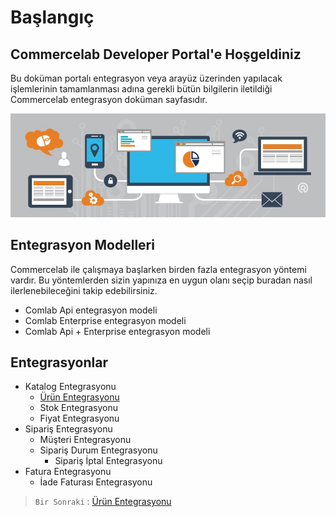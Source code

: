 # Başlangıç

## Commercelab Developer Portal'e Hoşgeldiniz

Bu doküman portalı entegrasyon veya arayüz üzerinden yapılacak işlemlerinin tamamlanması adına gerekli bütün bilgilerin iletildiği Commercelab entegrasyon doküman sayfasıdır.

![screenshot](../m/integration.jpeg)


## Entegrasyon Modelleri

Commercelab ile çalışmaya başlarken birden fazla entegrasyon yöntemi vardır. Bu yöntemlerden sizin yapınıza en uygun olanı seçip buradan nasıl ilerlenebileceğini takip edebilirsiniz.

* Comlab Api entegrasyon modeli
* Comlab Enterprise entegrasyon modeli
* Comlab Api + Enterprise entegrasyon modeli

## Entegrasyonlar

* Katalog Entegrasyonu
    * [Ürün Entegrasyonu](Integration/Catalog/Product.md)
    * Stok Entegrasyonu
    * Fiyat Entegrasyonu
* Sipariş Entegrasyonu
    * Müşteri Entegrasyonu
    * Sipariş Durum Entegrasyonu
        * Sipariş İptal Entegrasyonu
* Fatura Entegrasyonu
    * İade Faturası Entegrasyonu



> `Bir Sonraki` : [Ürün Entegrasyonu](Integration/Catalog/Product.md)
